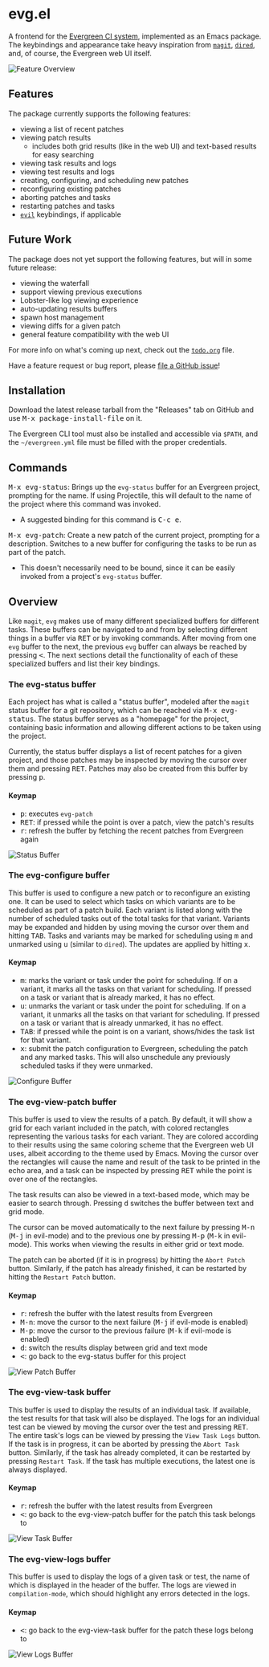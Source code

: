 # evg.el

A frontend for the [Evergreen CI system](https://github.com/evergreen-ci/evergreen), implemented as an Emacs
package. The keybindings and appearance take heavy inspiration from [`magit`](https://github.com/magit/magit),
[`dired`](https://www.gnu.org/software/emacs/manual/html_node/emacs/Dired.html), and, of course, the Evergreen web UI
itself.

![Feature Overview](./screenshots/overview.png)

## Features
The package currently supports the following features:
- viewing a list of recent patches
- viewing patch results
  - includes both grid results (like in the web UI) and text-based results for easy searching
- viewing task results and logs
- viewing test results and logs
- creating, configuring, and scheduling new patches
- reconfiguring existing patches
- aborting patches and tasks
- restarting patches and tasks
- [`evil`](https://github.com/emacs-evil/evil) keybindings, if applicable

## Future Work

The package does not yet support the following features, but will in some future release:
- viewing the waterfall
- support viewing previous executions
- Lobster-like log viewing experience
- auto-updating results buffers
- spawn host management
- viewing diffs for a given patch
- general feature compatibility with the web UI

For more info on what's coming up next, check out the [`todo.org`](./todo.org) file.

Have a feature request or bug report, please [file a GitHub
issue](https://github.com/patrickfreed/evg.el/issues)!

## Installation

Download the latest release tarball from the "Releases" tab on GitHub and use <kbd>M-x package-install-file</kbd> on it.

The Evergreen CLI tool must also be installed and accessible via `$PATH`, and the `~/evergreen.yml` file must be filled
with the proper credentials.

## Commands

<kbd>M-x evg-status</kbd>: Brings up the `evg-status` buffer for an Evergreen project, prompting for the
name. If using Projectile, this will default to the name of the project where this command was invoked.
- A suggested binding for this command is <kbd>C-c e</kbd>.

<kbd>M-x evg-patch</kbd>: Create a new patch of the current project, prompting for a description. Switches to a
new buffer for configuring the tasks to be run as part of the patch.
- This doesn't necessarily need to be bound, since it can be easily invoked from a project's `evg-status` buffer.

## Overview

Like `magit`, `evg` makes use of many different specialized buffers for different tasks. These buffers can be
navigated to and from by selecting different things in a buffer via <kbd>RET</kbd> or by invoking commands. After moving
from one `evg` buffer to the next, the previous `evg` buffer can always be reached by pressing
<kbd><</kbd>. The next sections detail the functionality of each of these specialized buffers and list their key
bindings. 

### The evg-status buffer

Each project has what is called a "status buffer", modeled after the `magit` status buffer for a git repository, which
can be reached via <kbd>M-x evg-status</kbd>. The status buffer serves as a "homepage" for the project, containing
basic information and allowing different actions to be taken using the project.  

Currently, the status buffer displays a list of recent patches for a given project, and those patches may be inspected
by moving the cursor over them and pressing <kbd>RET</kbd>. Patches may also be created from this buffer by pressing
<kbd>p</kbd>.

#### Keymap
- <kbd>p</kbd>: executes `evg-patch`
- <kbd>RET</kbd>: if pressed while the point is over a patch, view the patch's results
- <kbd>r</kbd>: refresh the buffer by fetching the recent patches from Evergreen again

![Status Buffer](./screenshots/evg-status-buffer.png)

### The evg-configure buffer

This buffer is used to configure a new patch or to reconfigure an existing one. It can be used to select which tasks on
which variants are to be scheduled as part of a patch build. Each variant is listed along with the number of scheduled
tasks out of the total tasks for that variant. Variants may be expanded and hidden by using moving the cursor over them
and hitting <kbd>TAB</kbd>. Tasks and variants may be marked for scheduling using <kbd>m</kbd> and unmarked using
<kbd>u</kbd> (similar to `dired`). The updates are applied by hitting <kbd>x</kbd>.

#### Keymap
- <kbd>m</kbd>: marks the variant or task under the point for scheduling. If on a variant, it marks all the tasks on
  that variant for scheduling. If pressed on a task or variant that is already marked, it has no effect.
- <kbd>u</kbd>: unmarks the variant or task under the point for scheduling. If on a variant, it unmarks all the tasks on
   that variant for scheduling. If pressed on a task or variant that is already unmarked, it has no effect.
- <kbd>TAB</kbd>: if pressed while the point is on a variant, shows/hides the task list for that variant.
- <kbd>x</kbd>: submit the patch configuration to Evergreen, scheduling the patch and any marked tasks. This will also
  unschedule any previously scheduled tasks if they were unmarked.

![Configure Buffer](./screenshots/evg-configure-buffer.png)
  
### The evg-view-patch buffer

This buffer is used to view the results of a patch. By default, it will show a grid for each variant included in the
patch, with colored rectangles representing the various tasks for each variant. They are colored according to their
results using the same coloring scheme that the Evergreen web UI uses, albeit according to the theme used by
Emacs. Moving the cursor over the rectangles will cause the name and result of the task to be printed in the echo area,
and a task can be inspected by pressing <kbd>RET</kbd> while the point is over one of the rectangles. 

The task results can also be viewed in a text-based mode, which may be easier to search through. Pressing <kbd>d</kbd>
switches the buffer between text and grid mode.  

The cursor can be moved automatically to the next failure by pressing <kbd>M-n</kbd> (<kbd>M-j</kbd> in evil-mode) and
to the previous one by pressing <kbd>M-p</kbd> (<kbd>M-k</kbd> in evil-mode). This works when viewing the results in
either grid or text mode.

The patch can be aborted (if it is in progress) by hitting the `Abort Patch` button. Similarly, if the patch has already
finished, it can be restarted by hitting the `Restart Patch` button.

#### Keymap
- <kbd>r</kbd>: refresh the buffer with the latest results from Evergreen
- <kbd>M-n</kbd>: move the cursor to the next failure (<kbd>M-j</kbd> if evil-mode is enabled)
- <kbd>M-p</kbd>: move the cursor to the previous failure (<kbd>M-k</kbd> if evil-mode is enabled)
- <kbd>d</kbd>: switch the results display between grid and text mode
- <kbd><</kbd>: go back to the evg-status buffer for this project

![View Patch Buffer](./screenshots/evg-view-patch-buffer.gif)

### The evg-view-task buffer

This buffer is used to display the results of an individual task. If available, the test results for that task will also
be displayed. The logs for an individual test can be viewed by moving the cursor over the test and pressing
<kbd>RET</kbd>. The entire task's logs can be viewed by pressing the `View Task Logs` button. If the task is in
progress, it can be aborted by pressing the `Abort Task` button. Similarly, if the task has already completed, it can be
restarted by pressing `Restart Task`. If the task has multiple executions, the latest one is always displayed.

#### Keymap
- <kbd>r</kbd>: refresh the buffer with the latest results from Evergreen
- <kbd><</kbd>: go back to the evg-view-patch buffer for the patch this task belongs to

![View Task Buffer](./screenshots/evg-view-task-buffer.png)

### The evg-view-logs buffer

This buffer is used to display the logs of a given task or test, the name of which is displayed in the header of the
buffer. The logs are viewed in `compilation-mode`, which should highlight any errors detected in the logs.

#### Keymap
- <kbd><</kbd>: go back to the evg-view-task buffer for the patch these logs belong to

![View Logs Buffer](./screenshots/evg-view-logs-buffer.png)
